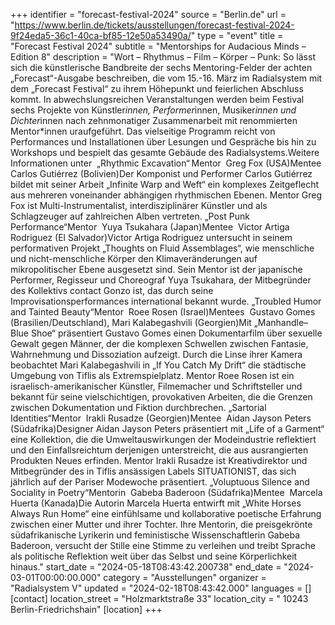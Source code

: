+++
identifier = "forecast-festival-2024"
source = "Berlin.de"
url = "https://www.berlin.de/tickets/ausstellungen/forecast-festival-2024-9f24eda5-36c1-40ca-bf85-12e50a53490a/"
type = "event"
title = "Forecast Festival 2024"
subtitle = "Mentorships for Audacious Minds – Edition 8"
description = "Wort – Rhythmus – Film – Körper – Punk: So lässt sich die künstlerische Bandbreite der sechs Mentoring-Felder der achten „Forecast“-Ausgabe beschreiben, die vom 15.-16. März im Radialsystem mit dem „Forecast Festival“ zu ihrem Höhepunkt und feierlichen Abschluss kommt. In abwechslungsreichen Veranstaltungen werden beim Festival sechs Projekte von Künstler*innen, Performer*innen, Musiker*innen und Dichter*innen nach zehnmonatiger Zusammenarbeit mit renommierten Mentor*innen uraufgeführt. Das vielseitige Programm reicht von Performances und Installationen über Lesungen und Gespräche bis hin zu Workshops und bespielt das gesamte Gebäude des Radialsystems.Weitere Informationen unter  „Rhythmic Excavation“ Mentor  Greg Fox (USA)Mentee  Carlos Gutiérrez (Bolivien)Der Komponist und Performer Carlos Gutiérrez bildet mit seiner Arbeit „Infinite Warp and Weft“ ein komplexes Zeitgeflecht aus mehreren voneinander abhängigen rhythmischen Ebenen. Mentor Greg Fox ist Multi-Instrumentalist, interdisziplinärer Künstler und als Schlagzeuger auf zahlreichen Alben vertreten. „Post Punk Performance“Mentor  Yuya Tsukahara (Japan)Mentee  Victor Artiga Rodriguez (El Salvador)Victor Artiga Rodriguez untersucht in seinem performativen Projekt „Thoughts on Fluid Assemblages“, wie menschliche und nicht-menschliche Körper den Klimaveränderungen auf mikropolitischer Ebene ausgesetzt sind. Sein Mentor ist der japanische Performer, Regisseur und Choreograf Yuya Tsukahara, der Mitbegründer des Kollektivs contact Gonzo ist, das durch seine Improvisationsperformances international bekannt wurde. „Troubled Humor and Tainted Beauty“Mentor  Roee Rosen (Israel)Mentees  Gustavo Gomes (Brasilien/Deutschland), Mari Kalabegashvili (Georgien)Mit „Manhandle–Blue Shoe“ präsentiert Gustavo Gomes einen Dokumentarfilm über sexuelle Gewalt gegen Männer, der die komplexen Schwellen zwischen Fantasie, Wahrnehmung und Dissoziation aufzeigt. Durch die Linse ihrer Kamera beobachtet Mari Kalabegashvili in „If You Catch My Drift“ die städtische Umgebung von Tiflis als Extremspielplatz. Mentor Roee Rosen ist ein israelisch-amerikanischer Künstler, Filmemacher und Schriftsteller und bekannt für seine vielschichtigen, provokativen Arbeiten, die die Grenzen zwischen Dokumentation und Fiktion durchbrechen. „Sartorial Identities“Mentor  Irakli Rusadze (Georgien)Mentee  Aidan Jayson Peters (Südafrika)Designer Aidan Jayson Peters präsentiert mit „Life of a Garment“ eine Kollektion, die die Umweltauswirkungen der Modeindustrie reflektiert und den Einfallsreichtum derjenigen unterstreicht, die aus ausrangierten Produkten Neues erfinden. Mentor Irakli Rusadze ist Kreativdirektor und Mitbegründer des in Tiflis ansässigen Labels SITUATIONIST, das sich jährlich auf der Pariser Modewoche präsentiert. „Voluptuous Silence and Sociality in Poetry“Mentorin  Gabeba Baderoon (Südafrika)Mentee  Marcela Huerta (Kanada)Die Autorin Marcela Huerta entwirft mit „White Horses Always Run Home“ eine einfühlsame und kollaborative poetische Erfahrung zwischen einer Mutter und ihrer Tochter. Ihre Mentorin, die preisgekrönte südafrikanische Lyrikerin und feministische Wissenschaftlerin Gabeba Baderoon, versucht der Stille eine Stimme zu verleihen und treibt Sprache als politische Reflektion weit über das Selbst und seine Körperlichkeit hinaus."
start_date = "2024-05-18T08:43:42.200738"
end_date = "2024-03-01T00:00:00.000"
category = "Ausstellungen"
organizer = "Radialsystem V"
updated = "2024-02-18T08:43:42.000"
languages = []
[contact]
location_street = "Holzmarktstraße 33"
location_city = " 10243 Berlin-Friedrichshain"
[location]
+++